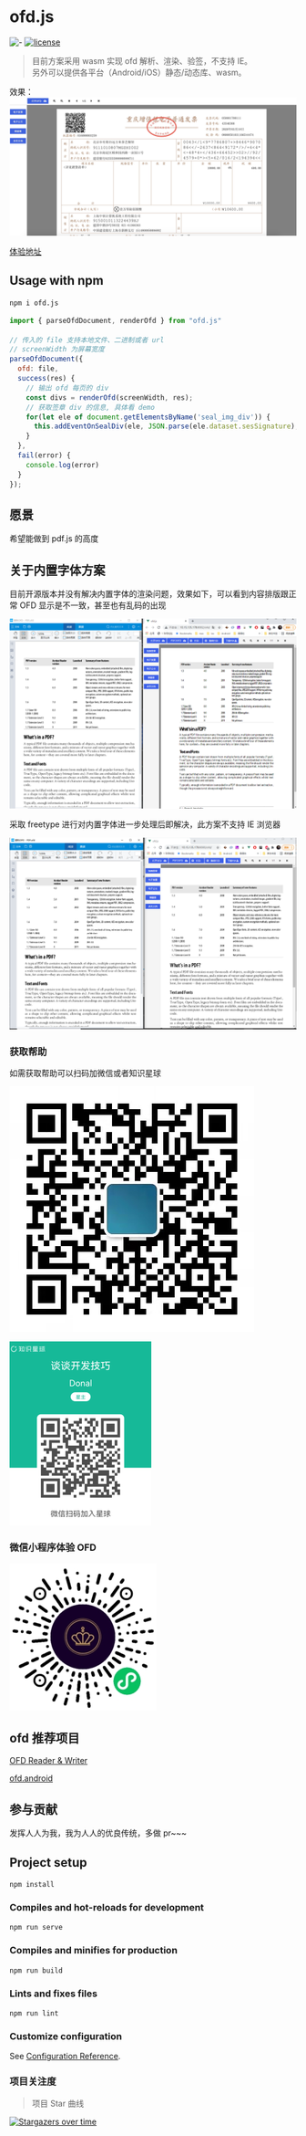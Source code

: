 # ofd.js

![-](https://img.shields.io/badge/language-js-orange.svg) [![license](https://img.shields.io/badge/license-Apache--2.0-blue)](./LICENSE)

> 目前方案采用 wasm 实现 ofd 解析、渲染、验签，不支持 IE。<br>
> 另外可以提供各平台（Android/iOS）静态/动态库、wasm。

效果：
![示例](./assets/ofd.jpg)

[体验地址](https://51shouzu.xyz/ofd/)

## Usage with npm

```sh
npm i ofd.js
```

```js
import { parseOfdDocument, renderOfd } from "ofd.js"

// 传入的 file 支持本地文件、二进制或者 url
// screenWidth 为屏幕宽度
parseOfdDocument({
  ofd: file,
  success(res) {
    // 输出 ofd 每页的 div
    const divs = renderOfd(screenWidth, res);
    // 获取签章 div 的信息, 具体看 demo
    for(let ele of document.getElementsByName('seal_img_div')) {
      this.addEventOnSealDiv(ele, JSON.parse(ele.dataset.sesSignature), JSON.parse(ele.dataset.signedInfo));
    }
  },
  fail(error) {
    console.log(error)
  }
});
```
## 愿景
希望能做到 pdf.js 的高度

## 关于内置字体方案

目前开源版本并没有解决内置字体的渲染问题，效果如下，可以看到内容排版跟正常 OFD 显示是不一致，甚至也有乱码的出现

![示例](./assets/before.png)

采取 freetype 进行对内置字体进一步处理后即解决，此方案不支持 IE 浏览器

![示例](./assets/after.png)

### 获取帮助

如需获取帮助可以扫码加微信或者知识星球

![示例](./assets/wx.jpg)

![示例](./assets/zs.png)

### 微信小程序体验 OFD

![示例](./assets/wx-applet.jpg)

## ofd 推荐项目
[OFD Reader & Writer](https://github.com/Trisia/ofdrw)

[ofd.android](https://github.com/DLTech21/ofd.android)

## 参与贡献
发挥人人为我，我为人人的优良传统，多做 pr~~~

## Project setup
```
npm install
```

### Compiles and hot-reloads for development
```
npm run serve
```

### Compiles and minifies for production
```
npm run build
```

### Lints and fixes files
```
npm run lint
```

### Customize configuration
See [Configuration Reference](https://cli.vuejs.org/config/).

### 项目关注度

> 项目 Star 曲线

[![Stargazers over time](https://starchart.cc/DLTech21/ofd.js.svg)](https://starchart.cc/DLTech21/ofd.js)
